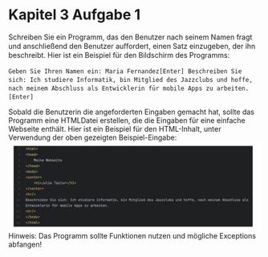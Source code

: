# Kapitel 3 Aufgabe 1
Schreiben Sie ein Programm, das den Benutzer nach seinem Namen fragt und anschließend den Benutzer auﬀordert, einen Satz einzugeben, der ihn beschreibt. Hier ist ein Beispiel für den Bildschirm des Programms:


`Geben Sie Ihren Namen ein: Maria Fernandez[Enter] Beschreiben Sie sich: Ich studiere Informatik, bin Mitglied des Jazzclubs und hoffe, nach meinem Abschluss als Entwicklerin für mobile Apps zu arbeiten. [Enter] `

Sobald die Benutzerin die angeforderten Eingaben gemacht hat, sollte das Programm eine HTMLDatei erstellen, die die Eingaben für eine einfache Webseite enthält. Hier ist ein Beispiel für den HTML-Inhalt, unter Verwendung der oben gezeigten Beispiel-Eingabe:
![img](img.png)
Hinweis: Das Programm sollte Funktionen nutzen und mögliche Exceptions abfangen! 
